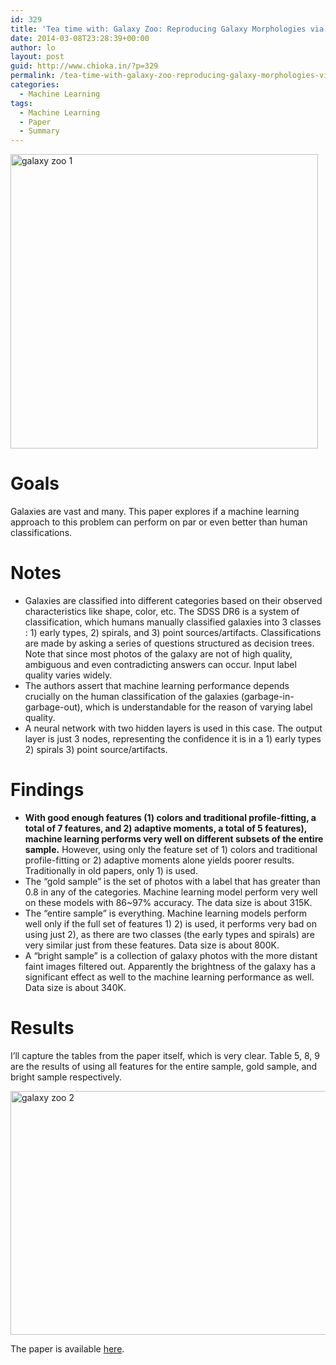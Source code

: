 ```yaml
---
id: 329
title: 'Tea time with: Galaxy Zoo: Reproducing Galaxy Morphologies via Machine Learning'
date: 2014-03-08T23:28:39+00:00
author: lo
layout: post
guid: http://www.chioka.in/?p=329
permalink: /tea-time-with-galaxy-zoo-reproducing-galaxy-morphologies-via-machine-learning/
categories:
  - Machine Learning
tags:
  - Machine Learning
  - Paper
  - Summary
---
```

[<img class="aligncenter size-full wp-image-330" alt="galaxy zoo 1" src="http://www.chioka.in/wp-content/uploads/2014/03/galaxy-zoo-1.png" width="492" height="471" />](http://www.chioka.in/wp-content/uploads/2014/03/galaxy-zoo-1.png)

# Goals

Galaxies are vast and many. This paper explores if a machine learning approach to this problem can perform on par or even better than human classifications.

# Notes

  * Galaxies are classified into different categories based on their observed characteristics like shape, color, etc. The SDSS DR6 is a system of classification, which humans manually classified galaxies into 3 classes : 1) early types, 2) spirals, and 3) point sources/artifacts. Classifications are made by asking a series of questions structured as decision trees. Note that since most photos of the galaxy are not of high quality, ambiguous and even contradicting answers can occur. Input label quality varies widely.
  * The authors assert that machine learning performance depends crucially on the human classification of the galaxies (garbage-in-garbage-out), which is understandable for the reason of varying label quality.
  * A neural network with two hidden layers is used in this case. The output layer is just 3 nodes, representing the confidence it is in a 1) early types 2) spirals 3) point source/artifacts.

# Findings

  * **With good enough features (1) colors and traditional profile-fitting, a total of 7 features, and 2) adaptive moments, a total of 5 features), machine learning performs very well on different subsets of the entire sample.** However, using only the feature set of 1) colors and traditional profile-fitting or 2) adaptive moments alone yields poorer results. Traditionally in old papers, only 1) is used.
  * The &#8220;gold sample&#8221; is the set of photos with a label that has greater than 0.8 in any of the categories. Machine learning model perform very well on these models with 86~97% accuracy. The data size is about 315K.
  * The &#8220;entire sample&#8221; is everything. Machine learning models perform well only if the full set of features 1) 2) is used, it performs very bad on using just 2), as there are two classes (the early types and spirals) are very similar just from these features. Data size is about 800K.
  * A &#8220;bright sample&#8221; is a collection of galaxy photos with the more distant faint images filtered out. Apparently the brightness of the galaxy has a significant effect as well to the machine learning performance as well. Data size is about 340K.

# Results

I&#8217;ll capture the tables from the paper itself, which is very clear. Table 5, 8, 9 are the results of using all features for the entire sample, gold sample, and bright sample respectively.

[<img class="aligncenter size-medium wp-image-332" alt="galaxy zoo 2" src="http://www.chioka.in/wp-content/uploads/2014/03/galaxy-zoo-2-580x390.png" width="580" height="390" srcset="/wp-content/uploads/2014/03/galaxy-zoo-2-580x390.png 580w, /wp-content/uploads/2014/03/galaxy-zoo-2-624x420.png 624w, /wp-content/uploads/2014/03/galaxy-zoo-2.png 882w" sizes="(max-width: 580px) 100vw, 580px" />](http://www.chioka.in/wp-content/uploads/2014/03/galaxy-zoo-2.png)

<div>
</div>

The paper is available [here](http://arxiv.org/abs/0908.2033).

&nbsp;